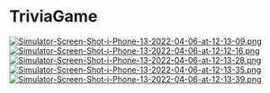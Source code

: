 # TriviaGame
[![Simulator-Screen-Shot-i-Phone-13-2022-04-06-at-12-13-09.png](https://i.postimg.cc/D07cGQ14/Simulator-Screen-Shot-i-Phone-13-2022-04-06-at-12-13-09.png)](https://postimg.cc/8JnWQ6KT)
[![Simulator-Screen-Shot-i-Phone-13-2022-04-06-at-12-12-16.png](https://i.postimg.cc/Nff4f4gW/Simulator-Screen-Shot-i-Phone-13-2022-04-06-at-12-12-16.png)](https://postimg.cc/LhwfxjgT)
[![Simulator-Screen-Shot-i-Phone-13-2022-04-06-at-12-13-28.png](https://i.postimg.cc/ZKBWcBjW/Simulator-Screen-Shot-i-Phone-13-2022-04-06-at-12-13-28.png)](https://postimg.cc/PPHffqgH)
[![Simulator-Screen-Shot-i-Phone-13-2022-04-06-at-12-13-35.png](https://i.postimg.cc/3J8T8P0Y/Simulator-Screen-Shot-i-Phone-13-2022-04-06-at-12-13-35.png)](https://postimg.cc/s1N8KHJN)
[![Simulator-Screen-Shot-i-Phone-13-2022-04-06-at-12-13-39.png](https://i.postimg.cc/4NqBLcgq/Simulator-Screen-Shot-i-Phone-13-2022-04-06-at-12-13-39.png)](https://postimg.cc/xcGvqcq3)
